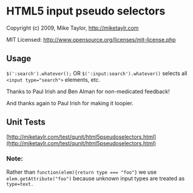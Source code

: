 # HTML5 input pseudo selectors
Copyright (c) 2009, Mike Taylor, http://miketaylr.com

MIT Licensed: http://www.opensource.org/licenses/mit-license.php

## Usage
`$(':search').whatever();` OR `$(':input:search').whatever()`
selects all `<input type="search">` elements, etc.

Thanks to Paul Irish and Ben Alman for non-medicated feedback!

And thanks again to Paul Irish for making it loopier.

## Unit Tests
[http://miketaylr.com/test/qunit/html5pseudoselectors.html](http://miketaylr.com/test/qunit/html5pseudoselectors.html)

### Note:
Rather than `function(elem){return type === "foo"}` we use `elem.getAttribute("foo")` because unknown input types are treated as `type=text.`